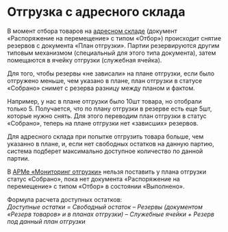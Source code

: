 # Отгрузка с адресного склада

В момент отбора товаров на [адресном складе](../../../../Warehouse/AddressWarehouse/AdressWarehouse.md) (документ «Распоряжение на перемещение» с типом «Отбор») происходит снятие резервов с документа «План отгрузки». Партии резервируются другим типовым механизмом (специальный для этого типа документа), затем помещаются в ячейку отгрузки (служебная ячейка).  

Для того, чтобы резервы «не зависали» на плане отгрузки, если было отгружено меньше, чем указано в плане, план отгрузки в статусе «Собрано» снимет с резерва разницу между планом и фактом.  

Например, у нас в плане отгрузки было 10шт товара, но отобрали только 5. Получается, что по плану отгрузки в резерве есть еще 5шт, которые нужно снять. Для этого переводим план отгрузки в статус «Собрано», теперь на плане отгрузки нет «зависших» резервов.

Для адресного склада при попытке отгрузить товара больше, чем указанно в плане, и, если нет свободных остатков на данную партию, система подберет максимально доступное количество по данной партии. 

В [АРМе «Мониторинг отгрузки»](../../../../Warehouse/AddressWarehouse/Otgruzka/OtgruzkaNaTCD.md) нельзя поставить у плана отгрузки статус «Собрано», пока нет документа «Распоряжение на перемещение» с типом «Отбор» в состоянии «Выполнено».

Формула расчета доступных остатков:  
    *Доступные остатки = Свободный остаток – Резервы (документом «Резерв товаров» и в планах отгрузки) – Служебные ячейки + Резерв под данный план отгрузки*